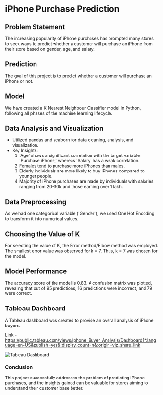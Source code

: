 # iPhone Purchase Prediction

## Problem Statement
The increasing popularity of iPhone purchases has prompted many stores to seek ways to predict whether a customer will purchase an iPhone from their store based on gender, age, and salary.

## Prediction
The goal of this project is to predict whether a customer will purchase an iPhone or not.

## Model
We have created a K Nearest Neighbour Classifier model in Python, following all phases of the machine learning lifecycle.

## Data Analysis and Visualization
- Utilized pandas and seaborn for data cleaning, analysis, and visualization.
- Key Insights:
  1. 'Age' shows a significant correlation with the target variable 'Purchase iPhone,' whereas 'Salary' has a weak correlation.
  2. Females tend to purchase more iPhones than males.
  3. Elderly individuals are more likely to buy iPhones compared to younger people.
  4. Majority of iPhone purchases are made by individuals with salaries ranging from 20-30k and those earning over 1 lakh.

## Data Preprocessing
As we had one categorical variable ('Gender'), we used One Hot Encoding to transform it into numerical values.

## Choosing the Value of K
For selecting the value of K, the Error method/Elbow method was employed. The smallest error value was observed for k = 7. Thus, k = 7 was chosen for the model.

## Model Performance
The accuracy score of the model is 0.83. A confusion matrix was plotted, revealing that out of 95 predictions, 16 predictions were incorrect, and 79 were correct.

## Tableau Dashboard
A Tableau dashboard was created to provide an overall analysis of iPhone buyers.

Link - https://public.tableau.com/views/Iphone_Buyer_Analysis/Dashboard1?:language=en-US&publish=yes&:display_count=n&:origin=viz_share_link

![Tableau Dashboard](https://github.com/MuskanKhandelia/Iphone_Purchase_Prediction/assets/65664089/94e93dc0-8311-4ab4-a8cf-633e20b39f27)

### Conclusion
This project successfully addresses the problem of predicting iPhone purchases, and the insights gained can be valuable for stores aiming to understand their customer base better.
